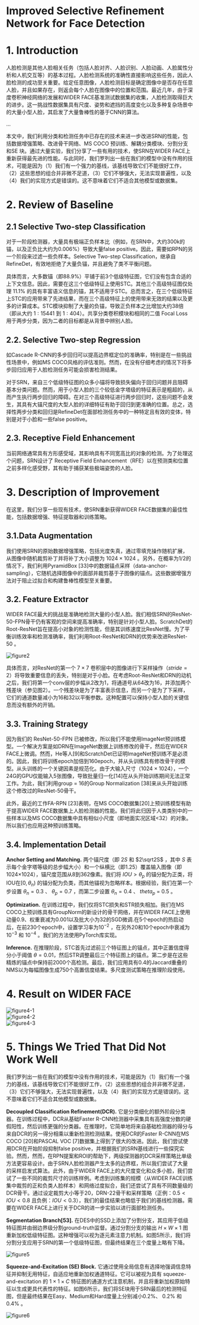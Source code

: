 Improved Selective Refinement Network for Face Detection
=

# 1. Introduction
人脸检测是其他人脸相关任务（包括人脸对齐、人脸识别、人脸动画、人脸属性分析和人机交互等）的基本过程。人脸检测系统的准确性直接影响这些任务，因此人脸检测的成功至关重要。给定任意图像，人脸检测目标是确定图像中是否存在任意人脸，并且如果存在，则返会每个人脸在图像中的位置和范围。最近几年，由于深度卷积神经网络的发展和WIDER FACE基准测试数据集的收集，人脸检测取得巨大的进步。这一挑战性数据集具有尺度、姿势和遮挡的高度变化以及多种复杂场景中的大量小型人脸，其启发了大量鲁棒性的基于CNN的算法。

...

本文中，我们利用分类和检测任务中已存在的技术来进一步改进SRN的性能，包括数据增强策略、改进骨干网络、MS COCO 预训练、解耦分类模块、分割分支和SE 块。通过大量实验，我们分享了一些有用的技术，使SRN在WIDER FACE上重新获得最先进的性能。与此同时，我们罗列出一些在我们的模型中没有作用的技术，可能是因为（1）我们有一个强力的基线，该基线导致它们不能很好工作，（2）这些思想的组合并非微不足道，（3）它们不够强大，无法实现普遍性，以及（4）我们的实现方式是错误的。这不意味着它们不适合其他模型或数据集。

# 2. Review of Baseline
## 2.1 Selective Two-step Classification
对于一阶段检测器，大量具有极端正负样本比（例如，在SRN中，大约300k的锚，以及正负比大约为0.006%）导致大量false positive。因此，需要如RPN的另一个阶段来过滤一些负样本。Selective Two-step Classification，继承自 RefineDet，有效地拒绝了大量负锚，并且避免了类不平衡问题。

具体而言，大多数锚（即88.9%）平铺于前3个低级特征图，它们没有包含合适的上下文信息。因此，需要在这三个低级特征上使用STC。其他三个高级特征图仅处理 11.1% 的具有丰富语义信息的锚，其不适用于STC。总而言之，在三个低级特征上STC的应用带来了先进结果，而在三个高级特征上的使用带来无效的结果以及更多的计算成本。STC模块抑制了大量的负锚，导致正负样本之比增加大约38倍（即从大约 $1:15441$ 到 $1:404$）。共享分类卷积模块和相同的二值 Focal Loss 用于两步分类，因为二者的目标都是从背景中辨别人脸。

## 2.2. Selective Two-step Regression
如Cascade R-CNN的多步回归可以提高边界框定位的准确率，特别是在一些挑战性场景中，例如MS COCO风格的评估准则。然而，在没有仔细考虑的情况下将多步回归应用于人脸检测任务可能会损害检测结果。

对于SRN，来自三个低级特征图的众多小锚将导致损失偏向于回归问题并且阻碍基本分类问题。然而，用于小型人脸的三个较低金字塔级的特征表示是粗超的，从而产生执行两步回归的障碍。在对三个高级特征进行两步回归时，这些问题不会发生，其具有大锚尺度的大型人脸的详细特征有助于回归到更准确的位置。总之，选择性两步分类和回归是RefineDet在面部检测任务中的一种特定且有效的变体，特别是对于小脸和一些false positive。

## 2.3. Receptive Field Enhancement
当前网络通常具有方形感受域，其影响具有不同宽高比的对象的检测。为了处理这个问题，SRN设计了 Receptive Field Enhancement（RFE）以在预测类和位置之前多样化感受野，其有助于捕获某些极端姿势的人脸。

# 3. Description of Improvement
在这里，我们分享一些现有技术，使SRN重新获得WIDER FACE数据集的最佳性能，包括数据增强、特征提取器和训练策略。

## 3.1.Data Augmentation
我们使用SRN的原始数据增强策略，包括光度失真，通过零填充操作随机扩展，从图像中随机裁剪补丁并将补丁大小调整为 $1024 \times 1024$ 。另外，在概率为1/2的情况下，我们利用PyramidBox [33]中的数据锚点采样（data-anchor-sampling），它随机选择图像中的面部并裁剪基于子图像的锚点。这些数据增强方法对于阻止过拟合和构建鲁棒性模型至关重要。

## 3.2. Feature Extractor
WIDER FACE最大的挑战是准确地检测大量的小型人脸。我们相信SRN的ResNet-50-FPN骨干仍有客观的空间来提高准确率，特别是针对小型人脸。ScratchDet的Root-ResNet旨在提高小对象的检测性能，但是其训练速度比ResNet慢。为了平衡训练效率和检测准确率，我们利用Root-ResNet和DRN的优势来改进ResNet-50 。

![figure2](./images/isrn/figure2.png)

具体而言，对ResNet的第一个 $7 \times 7$ 卷积层中的图像进行下采样操作（$stride = 2$）将导致重要信息的丢失，特别是对于小脸。在考虑Root-ResNet和DRN的动机之后，我们将第一个conv层的步幅从2改为1，将通道号从64改为16，并添加两个残差块（参见图2）。一个残差块是为了丰富表示信息，而另一个是为了下采样，它们的通道数量减小为16和32以平衡参数。这种配置可以保持小型人脸的关键信息而没有额外的开销。

## 3.3. Training Strategy
因为我们的 ResNet-50-FPN 已被修改，所以我们不能使用ImageNet预训练模型。一个解决方案是如DRN在ImageNet数据上训练修改的骨干，然后在WIDER FACE上微调。然而，He等人[9]和ScratchDet已证明ImageNet预训练不是必须的。因此，我们将训练epoch加倍到160epoch，并从头训练具有修改骨干的模型。从头训练的一个关键因素是规范化。由于大输入尺寸（$1024 \times 1024$），一个24G的GPU仅能输入5张图像，导致批量归一化[14]在从头开始训练期间无法正常工作。为此，我们利用group = 16的Group Normalization [38]来从头开始训练这个修改过的ResNet-50骨干。

此外，最近的工作FA-RPN [23]表明，在MS COCO数据集[20]上预训练模型有助于提高WIDER FACE数据集上人脸检测器的性能。我们将此归因于人类类别中的一些样本以及MS COCO数据集中具有相似小尺度（即地面实况区域<32）的对象。 所以我们也应用这种预训练策略。

## 3.4. Implementation Detail
**Anchor Setting and Matching.** 两个锚尺度（即 $2S$ 和 $2\sqrt2S$ ，其中 $S$ 表示每个金字塔等级的总步幅大小）和一个纵横比（即1.25）覆盖输入图像（即1024×1024），锚尺度范围从8到362像素。我们将 $IOU > \theta_p$ 的锚分配为正类，将IOU在$[0, \theta_n)$ 的锚分配为负类，而其他锚视为忽略样本。根据经验，我们在第一个步设置 $\theta_n = 0.3$ 、 $\theta_p = 0.7$ ，而第二步设置 $\theta_n = 0.4$ 、 $theta_p$ = 0.5 。

**Optimization.** 在训练过程中，我们仅将STC损失和STR损失相加。我们在MS COCO上预训练具有GroupNorm的新设计的骨干网络，并在WIDER FACE上使用动量0.9、权重衰减为0.001以及批大小为32的SGD微调.在5个epoch的热启动后，在前230个epoch中，设置学习率为$10^{-2}$ ，在另外20和10个epoch中衰减为 $10^{-3}$ 和 $10^{-4}$ 。我们的方法使用PyTorch库实现。

**Inference.** 在推理阶段，STC首先过滤前三个特征图上的锚点，其中正置信度得分小于阈值 $\theta = 0.01$，然后STR调整最后三个特征图上的锚点。第二步是在这些精炼的锚点中保持前2000个高检测。最后，我们应用具有0.4的Jaccard重叠的NMS以为每幅图像生成750个高置信度结果。多尺度测试策略在推理阶段使用。

# 4. Result on WIDER FACE
![figure4-1](./images/isrn/figure4-1.png)  
![figure4-2](./images/isrn/figure4-2.png)  
![figure4-3](./images/isrn/figure4-3.png)

# 5. Things We Tried That Did Not Work Well
我们罗列出一些在我们的模型中没有作用的技术，可能是因为（1）我们有一个强力的基线，该基线导致它们不能很好工作，（2）这些思想的组合并非微不足道，（3）它们不够强大，无法实现普遍性，以及（4）我们的实现方式是错误的。这不意味着它们不适合其他模型或数据集。

**Decoupled Classification Refinement(DCR).** 它是分类细化的额外阶段分类器。在训练过程中，DCR从基础Faster R-CNN检测器中采集具有高强度分数的硬假阳性，然后训练更强的分类器。在推理时，它简单地将来自基础检测器的得分与来自DCR的另一得分相乘以重新检测检测结果。使用DCR的Faster R-CNN在MS COCO [20]和PASCAL VOC [7]数据集上得到了很大的改进。因此，我们尝试使用DCR在开始阶段抑制false positive，并根据我们的SRN基线进行一些探究实验。然而，然而，在RPN提案和ROI的帮助下，两级探测器的DCR采样策略比单级方法更容易设计。由于SRN人脸检测器产生太多的边界框，所以我们尝试了大量的采样启发式算法。此外，由于WIDER FACE上的大尺度变化和众多小脸，我们尝试了一些不同的裁剪尺寸的训练样例。考虑到训练集的规模（从WIDER FACE训练集中裁剪的正和负类人脸样本）和网络过度拟合，我们还尝试了具有不同数量级的DCR骨干。通过设定裁剪大小等于20，DRN-22骨干和采样策略（正例：$0.5 <IOU <0.8$ 且负例：$IOU <0.3$），我们的最佳结果也略低于我们的基线检测器。需要在WIDER FACE上进行关于DCR的进一步实验以进行面部检测任务。

**Segmentation Branch[53].** 在DES中的SSD上添加了分割分支，其应用于低级特征图并由弱边界级分割ground-truth监督。通过分割分支的输出 $H \times W \times 1$ 图重新加权低级特征图。这种增强可以视为逐元素注意力机制。如图5所示，我们将分割分支应用于SRN的第一个低级特征图，但最终结果在三个度量上略有下降。

![figure5](./images/isrn/figure5.png)

**Squeeze-and-Excitation (SE) Block.** 它通过使用全局信息有选择地强调信息特征并抑制无用特征，自适应地重新加权通道特征。它可以被视为具有 squeeze-and-excitation 的 $1 \times 1 \times C$ 特征图的通道方式注意机制，并且将重新加权原始特征以生成更具代表性的特征。如图6所示，我们将SE块用于SRN最后的检测特征图，但是最终结果在Easy、Medium和Hard度量上分别减小0.2%、 0.2% 和 0.4% 。

![figure6](./images/isrn/figure6.png)
